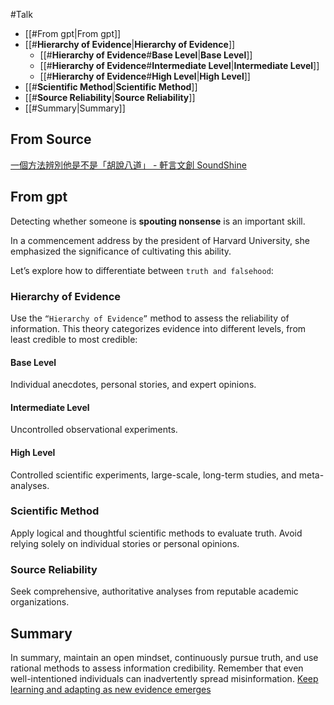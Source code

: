#Talk 

- [[#From gpt|From gpt]]
- [[#**Hierarchy of Evidence**|**Hierarchy of Evidence**]]
	- [[#**Hierarchy of Evidence**#**Base Level**|**Base Level**]]
	- [[#**Hierarchy of Evidence**#**Intermediate Level**|**Intermediate Level**]]
	- [[#**Hierarchy of Evidence**#**High Level**|**High Level**]]
- [[#**Scientific Method**|**Scientific Method**]]
- [[#**Source Reliability**|**Source Reliability**]]
- [[#Summary|Summary]]

## From Source
[一個方法辨別他是不是「胡說八道」 - 軒言文創 SoundShine](https://soundshine.com.tw/article2020031/)
## From gpt
Detecting whether someone is **spouting nonsense** is an important skill. 

In a commencement address by the president of Harvard University, she emphasized the significance of cultivating this ability. 

Let’s explore how to differentiate between `truth and falsehood`:
### **Hierarchy of Evidence**
Use the `“Hierarchy of Evidence”` method to assess the reliability of information. This theory categorizes evidence into different levels, from least credible to most credible:
#### **Base Level**
Individual anecdotes, personal stories, and expert opinions.
#### **Intermediate Level**
Uncontrolled observational experiments.
#### **High Level**
Controlled scientific experiments, large-scale, long-term studies, and meta-analyses.

### **Scientific Method**
Apply logical and thoughtful scientific methods to evaluate truth. Avoid relying solely on individual stories or personal opinions.
    
### **Source Reliability**
Seek comprehensive, authoritative analyses from reputable academic organizations.

## Summary
In summary, maintain an open mindset, continuously pursue truth, and use rational methods to assess information credibility. Remember that even well-intentioned individuals can inadvertently spread misinformation. [Keep learning and adapting as new evidence emerges](https://soundshine.com.tw/article2020031/)